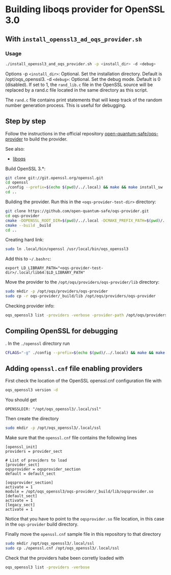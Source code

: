 # Building liboqs provider for OpenSSL 3.0

## With `install_openssl3_ad_oqs_provider.sh`

### Usage

```bash
./install_openssl3_and_oqs_provider.sh -p <install_dir> -d <debug>
```

Options
-p `<install_dir>`: Optional. Set the installation directory. Default is /opt/oqs_openssl3.
-d `<debug>`: Optional. Set the debug mode. Default is 0 (disabled). If set to 1, the `rand_lib.c` file in the OpenSSL source will be replaced by a rand.c file located in the same directory as this script.

The `rand.c` file contains print statements that will keep track of the random number generation process. This is useful for debugging.

## Step by step

Follow the instructions in the official repository [open-quantum-safe/oqs-provider](https://github.com/open-quantum-safe/oqs-provider) to build the provider.

See also:

* [liboqs](https://github.com/open-quantum-safe/liboqs)

Build OpenSSL 3.*:

```bash
git clone git://git.openssl.org/openssl.git
cd openssl
./config --prefix=$(echo $(pwd)/../.local) && make && make install_sw
cd ..
```

Building the provider. Run this in the `<oqs-provider-test-dir>` directory:

```bash
git clone https://github.com/open-quantum-safe/oqs-provider.git
cd oqs-provider
cmake -DOPENSSL_ROOT_DIR=$(pwd)/../.local -DCMAKE_PREFIX_PATH=$(pwd)/../.local -S . -B _build
cmake --build _build
cd ..
```

Creating hard link:

```bash
sudo ln .local/bin/openssl /usr/local/bin/oqs_openssl3
```

Add this to `~/.bashrc`:

```text
export LD_LIBRARY_PATH="<oqs-provider-test-dir>/.local/lib64:$LD_LIBRARY_PATH"
```

Move the provider to the `/opt/oqs/providers/oqs-provider/lib` directory:

```bash
sudo mkdir -p /opt/oqs/providers/oqs-provider
sudo cp -r oqs-provider/_build/lib /opt/oqs/providers/oqs-provider
```

Checking provider info:

```bash
oqs_openssl3 list -providers -verbose -provider-path /opt/oqs/providers/oqs-provider/lib -provider oqsprovider 
```

## Compiling OpenSSL for debugging

.
In the `./openssl` directory run

```bash
CFLAGS="-g" ./config --prefix=$(echo $(pwd)/../.local) && make && make install_sw
```

## Adding `openssl.cnf` file enabling providers

First check the location of the OpenSSL openssl.cnf configuration file with

```bash
oqs_openssl3 version -d
```

You should get

```text
OPENSSLDIR: "/opt/oqs_openssl3/.local/ssl"
```

Then create the directory

```bash
sudo mkdir -p /opt/oqs_openssl3/.local/ssl
```

Make sure that the `openssl.cnf` file contains the following lines

```text
[openssl_init]
providers = provider_sect

# List of providers to load
[provider_sect]
oqsprovider = oqsprovider_section
default = default_sect

[oqsprovider_section]
activate = 1
module = /opt/oqs_openssl3/oqs-provider/_build/lib/oqsprovider.so
[default_sect]
activate = 1
[legacy_sect]
activate = 1
```

Notice that you have to point to the `oqsprovider.so` file location, in this case in the `oqs-provider` build directory.

Finally move the `openssl.cnf` sample file in this repository to that directory

```bash
sudo mkdir /opt/oqs_openssl3/.local/ssl
sudo cp ./openssl.cnf /opt/oqs_openssl3/.local/ssl
```

Check that the providers habe been corretly loaded with

```bash
oqs_openssl3 list -providers -verbose
```
